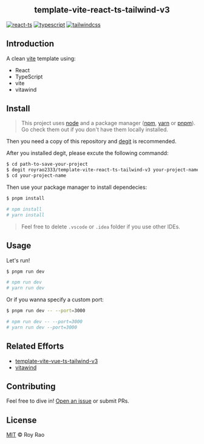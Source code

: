 <h2 align='center'>template-vite-react-ts-tailwind-v3</h2>

[![react-ts](https://img.shields.io/static/v1?label=React&message=^18&style=for-the-badge&labelColor=FFFFFF&logo=react&color=61DAFB)](https://reactjs.org/) [![typescript](https://img.shields.io/static/v1?label=TypeScript&message=^4.4&style=for-the-badge&labelColor=FFFFFF&logo=typescript&color=3178C6)](https://www.typescriptlang.org/) [![tailwindcss](https://img.shields.io/static/v1?label=Tailwind%20CSS&message=^3&style=for-the-badge&labelColor=FFFFFF&logo=tailwindcss&color=06B6D4)](https://www.typescriptlang.org/)

## Introduction

A clean [vite](https://vitejs.dev/) template using:

- React
- TypeScript
- vite
- vitawind

## Install

> This project uses [node](http://nodejs.org) and a package manager ([npm](https://npmjs.com), [yarn](https://yarnpkg.com/) or [pnpm](https://pnpm.io/)). Go check them out if you don't have them locally installed.

Then you need a copy of this repository and [degit](https://github.com/Rich-Harris/degit) is recommended.

After you installed degit, please excute the following commandd:

```sh
$ cd path-to-save-your-project
$ degit royrao2333/template-vite-react-ts-tailwind-v3 your-project-name
$ cd your-project-name
```

Then use your package manager to install dependecies:

```sh
$ pnpm install

# npm install
# yarn install
```

> Feel free to delete ```.vscode``` or ```.idea``` folder if you use other IDEs.

## Usage

Let's run!

```sh
$ pnpm run dev

# npm run dev
# yarn run dev
```

Or if you wanna specify a custom port:

```sh
$ pnpm run dev -- --port=3000

# npm run dev -- --port=3000
# yarn run dev --port=3000
```

## Related Efforts

- [template-vite-vue-ts-tailwind-v3](https://github.com/huibizhang/template-vite-vue-ts-tailwind-v3)
- [vitawind](https://github.com/huibizhang/vitawind)

## Contributing

Feel free to dive in! [Open an issue](https://github.com/RoyRao2333/template-vite-react-ts-tailwind-v3/issues/new) or submit PRs.

## License

[MIT](LICENSE) © Roy Rao

